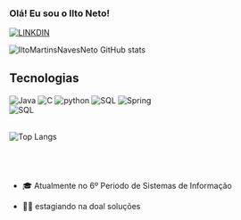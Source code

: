 
### Olá! Eu sou o Ilto Neto!

[![LINKDIN](https://img.shields.io/badge/LinkedIn-0077B5?style=for-the-badge&logo=linkedin&logoColor=white
)](https://www.linkedin.com/in/iltomartinsnavesneto/)

![IltoMartinsNavesNeto GitHub stats](https://github-readme-stats.vercel.app/api?username=IltoMartinsNavesNeto&show_icons=true&theme=dark)

## Tecnologias

<div>
    <img align="center" alt="Java" src="https://img.shields.io/badge/Java-ED8B00?style=for-the-badge&logo=openjdk&logoColor=white"/>
    <img align="center" alt="C" src="https://img.shields.io/badge/C-00599C?style=for-the-badge&logo=c&logoColor=white"/>
    <img align="center" alt="python" src="https://img.shields.io/badge/Python-3776AB?style=for-the-badge&logo=python&logoColor=white"/>
    <img align="center" alt="SQL" src="https://img.shields.io/badge/MySQL-00000F?style=for-the-badge&logo=mysql&logoColor=whitee"/>
    <img align="center" alt="Spring" src="https://img.shields.io/badge/Spring-6DB33F?style=for-the-badge&logo=spring&logoColor=white"/> <br>
    <img align="center" alt="SQL" src="https://img.shields.io/badge/Oracle_SQL-F80000?style=for-the-badge&logo=oracle&logoColor=white"/> <br>
    <br>

![Top Langs](https://github-readme-stats.vercel.app/api/top-langs/?username=IltoMartinsNavesNeto&size_weight=0.5&count_weight=0.5)
</div><br>

#
- 🎓 Atualmente no 6º Periodo de Sistemas de Informação

- 👨‍💻 estagiando na doal soluções 
